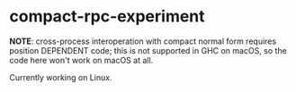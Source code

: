 # compact-rpc-experiment

__NOTE__: cross-process interoperation with compact normal form requires position DEPENDENT code; this is not supported in GHC on macOS, so the code here won't work on macOS at all.

Currently working on Linux.
